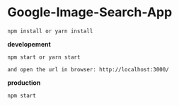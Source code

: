 # Google-Image-Search-App



```
npm install or yarn install
```

**developement**

```
npm start or yarn start
```
```
and open the url in browser: http://localhost:3000/
```
**production**

```
npm start
```
